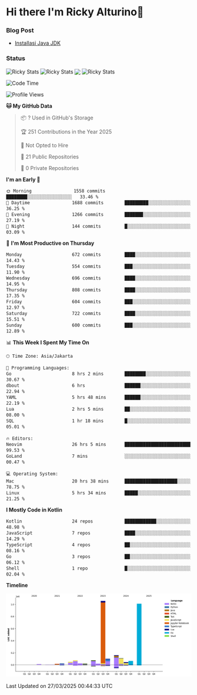 # Hi there I'm Ricky Alturino👋

### Blog Post

<!-- BLOG-POST-LIST:START -->

- [Installasi Java JDK](https://onirutla.medium.com/installasi-java-jdk-ec701beeb5cb?source=rss-d9d81c918cc9------2)
<!-- BLOG-POST-LIST:END -->

### Status

<img align="center" alt="Ricky Stats" src="https://github-readme-stats.vercel.app/api?username=Alturino&theme=dark&show_icons=true&hide_border=false" />
<img align="center" alt="Ricky Stats" src="https://github-readme-stats.vercel.app/api/top-langs/?username=Alturino&theme=dark&show_icons=true&layout=compact"/>
<img align="center" width="640px" src="https://github-readme-stats.vercel.app/api/wakatime?username=Alturino&layout=compact&hide_border=true&theme=dark">
<img align="center" alt="Ricky Stats" src="https://leetcard.jacoblin.cool/onirutla?border=0&radius=20&ext=activity"/>

<!--START_SECTION:waka-->
![Code Time](http://img.shields.io/badge/Code%20Time-1%2C117%20hrs%2054%20mins-blue)

![Profile Views](http://img.shields.io/badge/Profile%20Views-0-blue)

**🐱 My GitHub Data** 

> 📦 ? Used in GitHub's Storage 
 > 
> 🏆 251 Contributions in the Year 2025
 > 
> 🚫 Not Opted to Hire
 > 
> 📜 21 Public Repositories 
 > 
> 🔑 0 Private Repositories 
 > 
**I'm an Early 🐤** 

```text
🌞 Morning                1558 commits        ████████░░░░░░░░░░░░░░░░░   33.46 % 
🌆 Daytime                1688 commits        █████████░░░░░░░░░░░░░░░░   36.25 % 
🌃 Evening                1266 commits        ███████░░░░░░░░░░░░░░░░░░   27.19 % 
🌙 Night                  144 commits         █░░░░░░░░░░░░░░░░░░░░░░░░   03.09 % 
```
📅 **I'm Most Productive on Thursday** 

```text
Monday                   672 commits         ████░░░░░░░░░░░░░░░░░░░░░   14.43 % 
Tuesday                  554 commits         ███░░░░░░░░░░░░░░░░░░░░░░   11.90 % 
Wednesday                696 commits         ████░░░░░░░░░░░░░░░░░░░░░   14.95 % 
Thursday                 808 commits         ████░░░░░░░░░░░░░░░░░░░░░   17.35 % 
Friday                   604 commits         ███░░░░░░░░░░░░░░░░░░░░░░   12.97 % 
Saturday                 722 commits         ████░░░░░░░░░░░░░░░░░░░░░   15.51 % 
Sunday                   600 commits         ███░░░░░░░░░░░░░░░░░░░░░░   12.89 % 
```


📊 **This Week I Spent My Time On** 

```text
🕑︎ Time Zone: Asia/Jakarta

💬 Programming Languages: 
Go                       8 hrs 2 mins        ████████░░░░░░░░░░░░░░░░░   30.67 % 
dbout                    6 hrs               ██████░░░░░░░░░░░░░░░░░░░   22.94 % 
YAML                     5 hrs 48 mins       ██████░░░░░░░░░░░░░░░░░░░   22.19 % 
Lua                      2 hrs 5 mins        ██░░░░░░░░░░░░░░░░░░░░░░░   08.00 % 
SQL                      1 hr 18 mins        █░░░░░░░░░░░░░░░░░░░░░░░░   05.01 % 

🔥 Editors: 
Neovim                   26 hrs 5 mins       █████████████████████████   99.53 % 
GoLand                   7 mins              ░░░░░░░░░░░░░░░░░░░░░░░░░   00.47 % 

💻 Operating System: 
Mac                      20 hrs 38 mins      ████████████████████░░░░░   78.75 % 
Linux                    5 hrs 34 mins       █████░░░░░░░░░░░░░░░░░░░░   21.25 % 
```

**I Mostly Code in Kotlin** 

```text
Kotlin                   24 repos            ████████████░░░░░░░░░░░░░   48.98 % 
JavaScript               7 repos             ████░░░░░░░░░░░░░░░░░░░░░   14.29 % 
TypeScript               4 repos             ██░░░░░░░░░░░░░░░░░░░░░░░   08.16 % 
Go                       3 repos             ██░░░░░░░░░░░░░░░░░░░░░░░   06.12 % 
Shell                    1 repo              █░░░░░░░░░░░░░░░░░░░░░░░░   02.04 % 
```



**Timeline**

![Lines of Code chart](https://raw.githubusercontent.com/Alturino/Alturino/main/assets/bar_graph.png)


 Last Updated on 27/03/2025 00:44:33 UTC
<!--END_SECTION:waka-->

